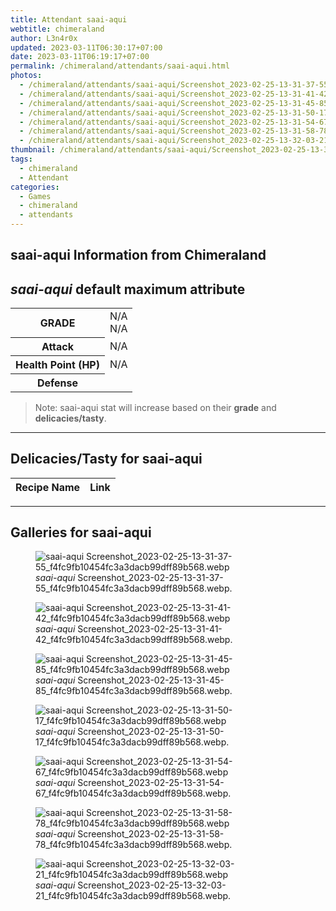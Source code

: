 ```yaml
---
title: Attendant saai-aqui
webtitle: chimeraland
author: L3n4r0x
updated: 2023-03-11T06:30:17+07:00
date: 2023-03-11T06:19:17+07:00
permalink: /chimeraland/attendants/saai-aqui.html
photos:
  - /chimeraland/attendants/saai-aqui/Screenshot_2023-02-25-13-31-37-55_f4fc9fb10454fc3a3dacb99dff89b568.webp
  - /chimeraland/attendants/saai-aqui/Screenshot_2023-02-25-13-31-41-42_f4fc9fb10454fc3a3dacb99dff89b568.webp
  - /chimeraland/attendants/saai-aqui/Screenshot_2023-02-25-13-31-45-85_f4fc9fb10454fc3a3dacb99dff89b568.webp
  - /chimeraland/attendants/saai-aqui/Screenshot_2023-02-25-13-31-50-17_f4fc9fb10454fc3a3dacb99dff89b568.webp
  - /chimeraland/attendants/saai-aqui/Screenshot_2023-02-25-13-31-54-67_f4fc9fb10454fc3a3dacb99dff89b568.webp
  - /chimeraland/attendants/saai-aqui/Screenshot_2023-02-25-13-31-58-78_f4fc9fb10454fc3a3dacb99dff89b568.webp
  - /chimeraland/attendants/saai-aqui/Screenshot_2023-02-25-13-32-03-21_f4fc9fb10454fc3a3dacb99dff89b568.webp
thumbnail: /chimeraland/attendants/saai-aqui/Screenshot_2023-02-25-13-31-37-55_f4fc9fb10454fc3a3dacb99dff89b568.webp
tags:
  - chimeraland
  - Attendant
categories:
  - Games
  - chimeraland
  - attendants
---
```


<link
  rel="stylesheet"
  href="https://rawcdn.githack.com/dimaslanjaka/Web-Manajemen/870a349/css/bootstrap-5-3-0-alpha3-wrapper.css"
/>
<section id="bootstrap-wrapper">
  <div data-bs-theme="dark">
    <h2>saai-aqui Information from Chimeraland</h2>
    <h2 id="attribute"><i>saai-aqui</i> default maximum attribute</h2>
    <div class="row">
      <div class="col mb-2">
        <div class="card">
          <div class="card-body">
            <table>
              <tr>
                <th>GRADE</th>
                <td>N/A <br />N/A</td>
              </tr>
              <tr>
                <th>Attack</th>
                <td>N/A</td>
              </tr>
              <tr>
                <th>Health Point (HP)</th>
                <td>N/A</td>
              </tr>
              <tr>
                <th>Defense</th>
                <td></td>
              </tr>
            </table>
          </div>
        </div>
      </div>
    </div>
    <blockquote>
      Note: saai-aqui stat will increase based on their <b>grade</b> and
      <b>delicacies/tasty</b>.
    </blockquote>
    <hr />
    <h2 id="delicacies">Delicacies/Tasty for saai-aqui</h2>
    <div class="card">
      <div class="card-body">
        <div class="table-responsive">
          <table class="table table-striped">
            <thead>
              <tr>
                <th>Recipe Name</th>
                <th>Link</th>
              </tr>
            </thead>
            <tbody></tbody>
          </table>
        </div>
      </div>
    </div>
    <hr />
    <div id="gallery">
      <h2>Galleries for saai-aqui</h2>
      <div class="row">
        <div class="col-lg-6 col-12">
          <figure>
            <img
              src="https://www.webmanajemen.com/chimeraland/attendants/saai-aqui/Screenshot_2023-02-25-13-31-37-55_f4fc9fb10454fc3a3dacb99dff89b568.webp"
              alt="saai-aqui Screenshot_2023-02-25-13-31-37-55_f4fc9fb10454fc3a3dacb99dff89b568.webp"
            />
            <figcaption>
              <i>saai-aqui</i>
              Screenshot_2023-02-25-13-31-37-55_f4fc9fb10454fc3a3dacb99dff89b568.webp.
            </figcaption>
          </figure>
        </div>
        <div class="col-lg-6 col-12">
          <figure>
            <img
              src="https://www.webmanajemen.com/chimeraland/attendants/saai-aqui/Screenshot_2023-02-25-13-31-41-42_f4fc9fb10454fc3a3dacb99dff89b568.webp"
              alt="saai-aqui Screenshot_2023-02-25-13-31-41-42_f4fc9fb10454fc3a3dacb99dff89b568.webp"
            />
            <figcaption>
              <i>saai-aqui</i>
              Screenshot_2023-02-25-13-31-41-42_f4fc9fb10454fc3a3dacb99dff89b568.webp.
            </figcaption>
          </figure>
        </div>
        <div class="col-lg-6 col-12">
          <figure>
            <img
              src="https://www.webmanajemen.com/chimeraland/attendants/saai-aqui/Screenshot_2023-02-25-13-31-45-85_f4fc9fb10454fc3a3dacb99dff89b568.webp"
              alt="saai-aqui Screenshot_2023-02-25-13-31-45-85_f4fc9fb10454fc3a3dacb99dff89b568.webp"
            />
            <figcaption>
              <i>saai-aqui</i>
              Screenshot_2023-02-25-13-31-45-85_f4fc9fb10454fc3a3dacb99dff89b568.webp.
            </figcaption>
          </figure>
        </div>
        <div class="col-lg-6 col-12">
          <figure>
            <img
              src="https://www.webmanajemen.com/chimeraland/attendants/saai-aqui/Screenshot_2023-02-25-13-31-50-17_f4fc9fb10454fc3a3dacb99dff89b568.webp"
              alt="saai-aqui Screenshot_2023-02-25-13-31-50-17_f4fc9fb10454fc3a3dacb99dff89b568.webp"
            />
            <figcaption>
              <i>saai-aqui</i>
              Screenshot_2023-02-25-13-31-50-17_f4fc9fb10454fc3a3dacb99dff89b568.webp.
            </figcaption>
          </figure>
        </div>
        <div class="col-lg-6 col-12">
          <figure>
            <img
              src="https://www.webmanajemen.com/chimeraland/attendants/saai-aqui/Screenshot_2023-02-25-13-31-54-67_f4fc9fb10454fc3a3dacb99dff89b568.webp"
              alt="saai-aqui Screenshot_2023-02-25-13-31-54-67_f4fc9fb10454fc3a3dacb99dff89b568.webp"
            />
            <figcaption>
              <i>saai-aqui</i>
              Screenshot_2023-02-25-13-31-54-67_f4fc9fb10454fc3a3dacb99dff89b568.webp.
            </figcaption>
          </figure>
        </div>
        <div class="col-lg-6 col-12">
          <figure>
            <img
              src="https://www.webmanajemen.com/chimeraland/attendants/saai-aqui/Screenshot_2023-02-25-13-31-58-78_f4fc9fb10454fc3a3dacb99dff89b568.webp"
              alt="saai-aqui Screenshot_2023-02-25-13-31-58-78_f4fc9fb10454fc3a3dacb99dff89b568.webp"
            />
            <figcaption>
              <i>saai-aqui</i>
              Screenshot_2023-02-25-13-31-58-78_f4fc9fb10454fc3a3dacb99dff89b568.webp.
            </figcaption>
          </figure>
        </div>
        <div class="col-lg-6 col-12">
          <figure>
            <img
              src="https://www.webmanajemen.com/chimeraland/attendants/saai-aqui/Screenshot_2023-02-25-13-32-03-21_f4fc9fb10454fc3a3dacb99dff89b568.webp"
              alt="saai-aqui Screenshot_2023-02-25-13-32-03-21_f4fc9fb10454fc3a3dacb99dff89b568.webp"
            />
            <figcaption>
              <i>saai-aqui</i>
              Screenshot_2023-02-25-13-32-03-21_f4fc9fb10454fc3a3dacb99dff89b568.webp.
            </figcaption>
          </figure>
        </div>
      </div>
    </div>
  </div>
</section>